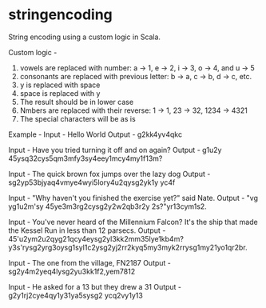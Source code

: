# stringencoding
String encoding using a custom logic in Scala.

Custom logic - 

 1. vowels are replaced with number: a -> 1, e -> 2, i -> 3, o -> 4, and u -> 5
 2. consonants are replaced with previous letter: b -> a, c -> b, d -> c, etc.
 3. y is replaced with space
 4. space is replaced with y
 5. The result should be in lower case
 6. Nmbers are replaced with their reverse: 1 -> 1, 23 -> 32, 1234 -> 4321
 7. The special characters will be as is
 

Example - 
Input - Hello World
Output - g2kk4yv4qkc

Input - Have you tried turning it off and on again?
Output - g1u2y 45ysq32cys5qm3mfy3sy4eey1mcy4my1f13m?

Input - The quick brown fox jumps over the lazy dog
Output - sg2yp53bjyaq4vmye4wyi5lory4u2qysg2yk1y yc4f

Input - "Why haven't you finished the exercise yet?" said Nate.
Output - "vg yg1u2m'sy 45ye3m3rg2cysg2y2w2qb3r2y 2s?"yr13cym1s2.

Input - You've never heard of the Millennium Falcon? It's the ship that made the Kessel Run in less than 12 parsecs.
Output - 45'u2ym2u2qyg21qcy4eysg2yl3kk2mm35lye1kb4m?y3s'rysg2yrg3oysg1syl1c2ysg2yj2rr2kyq5my3myk2rrysg1my21yo1qr2br.

Input - The one from the village, FN2187
Output - sg2y4m2yeq4lysg2yu3kk1f2,yem7812

Input - He asked for a 13 but they drew a 31
Output - g2y1rj2cye4qy1y31ya5sysg2 ycq2vy1y13